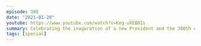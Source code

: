 ```yaml
---
episode: 300
date: "2021-01-20"
youtube: https://www.youtube.com/watch?v=Keg-uXEB0Is
summary: Celebrating the inaguration of a new President and the 300th episode of ILoF
tags: [special]
---
```

